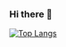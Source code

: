 ### Hi there 👋
<!-- ![Most Used Languages](https://github-readme-stats.vercel.app/api/top-langs/?username=Friedrich-M&theme=dark&layout=compact) -->

[![Top Langs](https://github-readme-stats.vercel.app/api/top-langs/?username=Friedrich-M&layout=compact)](https://github.com/anuraghazra/github-readme-stats)

<!--
**Friedrich-M/Friedrich-M** is a ✨ _special_ ✨ repository because its `README.md` (this file) appears on your GitHub profile.




Here are some ideas to get you started:

- 🔭 I’m currently working on ...
- 🌱 I’m currently learning ...
- 👯 I’m looking to collaborate on ...
- 🤔 I’m looking for help with ...
- 💬 Ask me about ...
- 📫 How to reach me: ...
- 😄 Pronouns: ...
- ⚡ Fun fact: ...
-->
